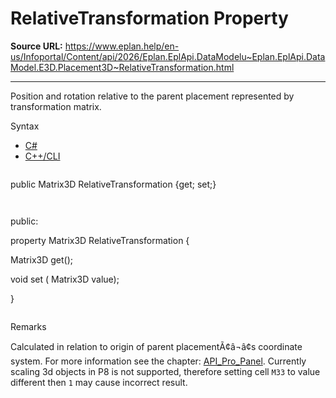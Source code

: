 # RelativeTransformation Property

**Source URL:** https://www.eplan.help/en-us/Infoportal/Content/api/2026/Eplan.EplApi.DataModelu~Eplan.EplApi.DataModel.E3D.Placement3D~RelativeTransformation.html

---

Position and rotation relative to the parent placement represented by transformation matrix.

Syntax

- [C#](#i-syntax-CS)
- [C++/CLI](#i-syntax-CPP2005)

```
```
public Matrix3D RelativeTransformation {get; set;}
```
```

```
```
public:

property Matrix3D RelativeTransformation {

   Matrix3D get();

   void set (    Matrix3D value);

}
```
```

Remarks

Calculated in relation to origin of parent placementÃ¢â¬â¢s coordinate system. For more information see the chapter: [API\_Pro\_Panel](API_Pro_Panel.html). Currently scaling 3d objects in P8 is not supported, therefore setting cell `M33` to value different then `1` may cause incorrect result.
